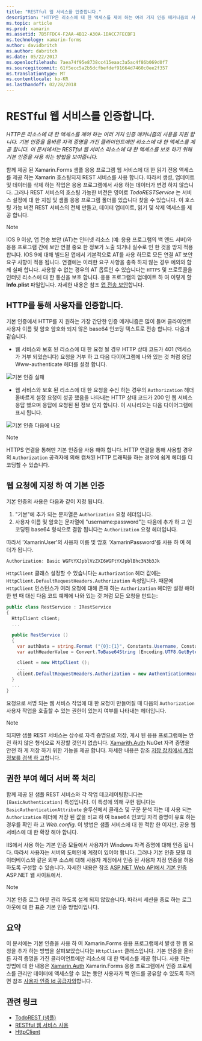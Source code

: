 ```yaml
---
title: "RESTful 웹 서비스를 인증합니다."
description: "HTTP은 리소스에 대 한 액세스를 제어 하는 여러 가지 인증 메커니즘의 사용을 지원 합니다. 기본 인증을 올바른 자격 증명을 가진 클라이언트에만 리소스에 대 한 액세스를 제공 합니다. 이 문서에서는 RESTful 웹 서비스 리소스에 대 한 액세스를 보호 하기 위해 기본 인증을 사용 하는 방법을 보여줍니다."
ms.topic: article
ms.prod: xamarin
ms.assetid: 7B5FFDC4-F2AA-4B12-A30A-1DACC7FECBF1
ms.technology: xamarin-forms
author: davidbritch
ms.author: dabritch
ms.date: 05/22/2017
ms.openlocfilehash: 7aea74f95e8738cc415eaac3a5ac4f86b069d0f7
ms.sourcegitcommit: 61f5ecc5a2b5dcfbefdef91664d7460c0ee2f357
ms.translationtype: MT
ms.contentlocale: ko-KR
ms.lasthandoff: 02/28/2018
---
```

# <a name="authenticating-a-restful-web-service"></a>RESTful 웹 서비스를 인증합니다.

_HTTP은 리소스에 대 한 액세스를 제어 하는 여러 가지 인증 메커니즘의 사용을 지원 합니다. 기본 인증을 올바른 자격 증명을 가진 클라이언트에만 리소스에 대 한 액세스를 제공 합니다. 이 문서에서는 RESTful 웹 서비스 리소스에 대 한 액세스를 보호 하기 위해 기본 인증을 사용 하는 방법을 보여줍니다._

함께 제공 된 Xamarin.Forms 샘플 응용 프로그램 웹 서비스에 대 한 읽기 전용 액세스를 제공 하는 Xamarin 호스팅되지 REST 서비스를 사용 합니다. 따라서 생성, 업데이트 및 데이터를 삭제 하는 작업은 응용 프로그램에서 사용 하는 데이터가 변경 하지 않습니다. 그러나 REST 서비스의 호스팅 가능한 버전은 영어로 *TodoRESTService* 는 서비스 설정에 대 한 지침 및 샘플 응용 프로그램 폴더를 있습니다 찾을 수 있습니다. 이 호스팅 가능 버전 REST 서비스의 전체 만들고, 데이터 업데이트, 읽기 및 삭제 액세스를 제공 합니다.

> [!NOTE]
> IOS 9 이상, 앱 전송 보안 (AT)는 인터넷 리소스 (예: 응용 프로그램의 백 엔드 서버)와 응용 프로그램 간에 보안 연결 중요 한 정보가 노출 되거나 실수로 인 한 것을 방지 적용 합니다. IOS 9에 대해 빌드된 앱에서 기본적으로 AT를 사용 하므로 모든 연결 AT 보안 요구 사항이 적용 됩니다. 연결에는 이러한 요구 사항을 충족 하지 않는 경우 예외와 함께 실패 합니다.
> 사용할 수 없는 경우의 AT 옵트인 수 있습니다는 `HTTPS` 및 프로토콜을 인터넷 리소스에 대 한 통신을 보호 합니다. 응용 프로그램의 업데이트 하 여 이렇게 할 **Info.plist** 파일입니다. 자세한 내용은 참조 [앱 전송 보안](~/ios/app-fundamentals/ats.md)합니다.

## <a name="authenticating-users-over-http"></a>HTTP를 통해 사용자를 인증합니다.

기본 인증에서 HTTP를 지 원하는 가장 간단한 인증 메커니즘은 많이 들며 클라이언트 사용자 이름 및 암호 암호화 되지 않은 base64 인코딩 텍스트로 전송 합니다. 다음과 같습니다.

- 웹 서비스와 보호 된 리소스에 대 한 요청 될 경우 HTTP 상태 코드가 401 (액세스가 거부 되었습니다) 요청을 거부 하 고 다음 다이어그램에 나와 있는 것 처럼 응답 Www-authenticate 헤더를 설정 합니다.

![](rest-images/basic-authentication-fail.png "기본 인증 실패")

- 웹 서비스와 보호 된 리소스에 대 한 요청을 수신 하는 경우의 `Authorization` 헤더 올바르게 설정 요청이 성공 했음을 나타내는 HTTP 상태 코드가 200 인 웹 서비스 응답 했으며 응답에 요청된 된 정보 인지 합니다. 이 시나리오는 다음 다이어그램에 표시 됩니다.

![](rest-images/basic-authentication-success.png "기본 인증 다음에 나오")

> [!NOTE]
> HTTPS 연결을 통해만 기본 인증을 사용 해야 합니다. HTTP 연결을 통해 사용할 경우의 <code>Authorization</code> 공격자에 의해 캡처된 HTTP 트래픽을 하는 경우에 쉽게 헤더를 디코딩할 수 있습니다.

## <a name="specifying-basic-authentication-in-a-web-request"></a>웹 요청에 지정 하 여 기본 인증

기본 인증의 사용은 다음과 같이 지정 됩니다.

1. "기본"에 추가 되는 문자열은 `Authorization` 요청 헤더입니다.
1. 사용자 이름 및 암호는 문자열에 "username:password"는 다음에 추가 하 고 인코딩된 base64 형식으로 결합 됩니다는 `Authorization` 요청 헤더입니다.

따라서 'XamarinUser'의 사용자 이름 및 암호 'XamarinPassword'를 사용 하 여 헤더가 됩니다.

```csharp
Authorization: Basic WGFtYXJpblVzZXI6WGFtYXJpblBhc3N3b3Jk
```

`HttpClient` 클래스 설정할 수 있습니다는 `Authorization` 헤더 값에는 `HttpClient.DefaultRequestHeaders.Authorization` 속성입니다. 때문에 `HttpClient` 인스턴스가 여러 요청에 대해 존재 하는 `Authorization` 헤더만 설정 해야 한 번 때 대신 다음 코드 예제에 나와 있는 것 처럼 모든 요청을 만드는:

```csharp
public class RestService : IRestService
{
  HttpClient client;
  ...

  public RestService ()
  {
    var authData = string.Format ("{0}:{1}", Constants.Username, Constants.Password);
    var authHeaderValue = Convert.ToBase64String (Encoding.UTF8.GetBytes (authData));

    client = new HttpClient ();
    ...
    client.DefaultRequestHeaders.Authorization = new AuthenticationHeaderValue ("Basic", authHeaderValue);
  }
  ...
}
```

요청으로 서명 되는 웹 서비스 작업에 대 한 요청이 만들어질 때 다음의 `Authorization` 사용자 작업을 호출할 수 있는 권한이 있는지 여부를 나타내는 헤더입니다.

> [!NOTE]
> 되지만 샘플 REST 서비스는 상수로 자격 증명으로 저장, 게시 된 응용 프로그램에는 안전 하지 않은 형식으로 저장할 것인지 없습니다. [Xamarith.Auth](https://www.nuget.org/packages/Xamarin.Auth/) NuGet 자격 증명을 안전 하 게 저장 하기 위한 기능을 제공 합니다. 자세한 내용은 참조 [저장 장치에서 계정 정보를 검색 하 고](~/xamarin-forms/data-cloud/authentication/oauth.md)합니다.


## <a name="processing-the-authorization-header-server-side"></a>권한 부여 헤더 서버 쪽 처리

함께 제공 된 샘플 REST 서비스와 각 작업 데코레이팅합니다는 `[BasicAuthentication]` 특성입니다. 이 특성에 의해 구현 됩니다는 `BasicAuthenticationAttribute` 솔루션에서 클래스 및 구문 분석 하는 데 사용 되는 `Authorization` 헤더에 저장 된 값을 비교 하 여 base64 인코딩 자격 증명이 유효 하는 경우를 확인 하 고 *Web.config*. 이 방법은 샘플 서비스에 대 한 적합 한 이지만, 공용 웹 서비스에 대 한 확장 해야 합니다.

IIS에서 사용 하는 기본 인증 모듈에서 사용자가 Windows 자격 증명에 대해 인증 됩니다. 따라서 사용자는 서버의 도메인에 계정이 있어야 합니다. 그러나 기본 인증 모델 데이터베이스와 같은 외부 소스에 대해 사용자 계정에서 인증 된 사용자 지정 인증을 허용 하도록 구성할 수 있습니다. 자세한 내용은 참조 [ASP.NET Web API에서 기본 인증](http://www.asp.net/web-api/overview/security/basic-authentication) ASP.NET 웹 사이트에서.

> [!NOTE]
> 기본 인증 로그 아웃 관리 하도록 설계 되지 않았습니다. 따라서 세션을 종료 하는 로그 아웃에 대 한 표준 기본 인증 방법이입니다.

## <a name="summary"></a>요약

이 문서에는 기본 인증을 사용 하 여 Xamarin.Forms 응용 프로그램에서 발생 한 웹 요청을 추가 하는 방법을 살펴보았습니다는 `HttpClient` 클래스입니다. 기본 인증을 올바른 자격 증명을 가진 클라이언트에만 리소스에 대 한 액세스를 제공 합니다. 사용 하는 방법에 대 한 내용은 [Xamarin.Auth](https://www.nuget.org/packages/Xamarin.Auth/) Xamarin.Forms 응용 프로그램에서 인증 프로세스를 관리만 데이터에 액세스할 수 있는 동안 사용자가 백 엔드를 공유할 수 있도록 하려면 참조 [사용자 인증 Id 공급자와](~/xamarin-forms/data-cloud/authentication/oauth.md)합니다.


## <a name="related-links"></a>관련 링크

- [TodoREST (샘플)](https://developer.xamarin.com/samples/xamarin-forms/WebServices/TodoREST/)
- [RESTful 웹 서비스 사용](~/xamarin-forms/data-cloud/consuming/rest.md)
- [HttpClient](https://msdn.microsoft.com/library/system.net.http.httpclient(v=vs.110).aspx)
